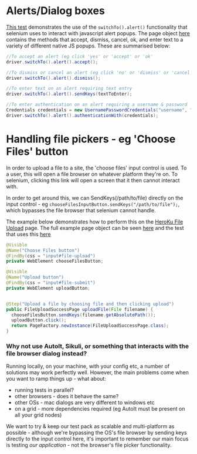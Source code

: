 # Alerts/Dialog boxes

[This test](https://github.com/robertgates55/frameworkium/blob/master/src/test/java/com/frameworkium/tests/web/TheInternetHerokuWebTest.java#L202) demonstrates the use of the `switchTo().alert()` functionality that selenium uses to interact with javascript alert popups. The page object [here](https://github.com/robertgates55/frameworkium/blob/master/src/test/java/com/frameworkium/pages/web/JavaScriptAlertsPage.java) contains the methods that accept, dismiss, cancel, ok, and enter text to a variety of different native JS popups. These are summarised below:

```java
//To accept an alert (eg click 'yes' or 'accept' or 'ok'
driver.switchTo().alert().accept();

//To dismiss or cancel an alert (eg click 'no' or 'dismiss' or 'cancel')
driver.switchTo().alert().dismiss();

//To enter text on an alert requiring text entry
driver.switchTo().alert().sendKeys(textToEnter);

//To enter authentication on an alert requiring a username & password
Credentials credentials = new UsernamePasswordCredentials("username", "password");
driver.switchTo().alert().authenticationWith(credentials);
```
# Handling file pickers - eg 'Choose Files' button

In order to upload a file to a site, the 'choose files' input control is used. To a user, this will open a file browser on whatever platform they're on. To selenium, clicking this link will open a screen that it then cannot interact with.

In order to get around this, we can SendKeys(/path/to/file) directly on the input control - eg `chooseFilesInputButton.sendKeys("/path/to/file");`, which bypasses the file browser that selenium cannot handle.

The example below demonstrates how to perform this on the [HeroKu File Upload](http://the-internet.herokuapp.com/upload) page. The full example page object can be seen [here](https://github.com/robertgates55/frameworkium/blob/master/src/test/java/com/frameworkium/pages/web/FileUploadPage.java) and the test that uses this [here](https://github.com/robertgates55/frameworkium/blob/master/src/test/java/com/frameworkium/tests/web/TheInternetHerokuWebTest.java#L140)

```java
@Visible
@Name("Choose Files button")
@FindBy(css = "input#file-upload")
private WebElement chooseFilesButton;

@Visible
@Name("Upload button")
@FindBy(css = "input#file-submit")
private WebElement uploadButton;


@Step("Upload a file by choosing file and then clicking upload")
public FileUploadSuccessPage uploadFile(File filename) {	
  chooseFilesButton.sendKeys(filename.getAbsolutePath());
  uploadButton.click();
  return PageFactory.newInstance(FileUploadSuccessPage.class);
}
```

### Why not use AutoIt, Sikuli, or something that interacts with the file browser dialog instead?

Running locally, on your machine, with your config etc, a number of solutions may work perfectly well. However, the main problems come when you want to ramp things up - what about:
- running tests in parallel?
- other browsers - does it behave the same?
- other OSs - mac dialogs are very different to windows etc
- on a grid - more dependencies required (eg AutoIt must be present on all your grid nodes)

We want to try & keep our test pack as scalable and multi-platform as possible - although we're bypassing the OS's file browser by sending keys directly to the input control here, it's important to remember our main focus is testing _our application_ - not the browser's file picker functionality.
